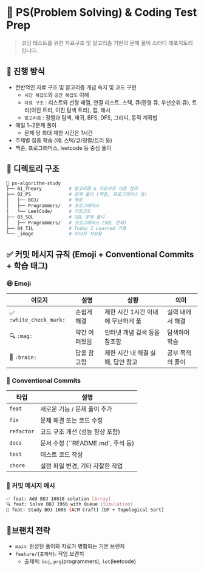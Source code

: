 # 📘 PS(Problem Solving) & Coding Test Prep

>   코딩 테스트를 위한 자료구조 및 알고리즘 기반의 문제 풀이 스터디 레포지토리입니다.



## 📅 진행 방식

- 전반적인 자료 구조 및 알고리즘 개념 숙지 및 코드 구현
    - `시간 복잡도`와 `공간 복잡도` 이해
    - `자료 구조` : 리스트와 선형 배열, 연결 리스트, 스택, 큐(환형 큐, 우선순위 큐), 트리(이진 트리, 이진 탐색 트리), 힙, 해시
    - `알고리즘` : 정렬과 탐색, 재귀, BFS, DFS, 그리디, 동적 계획법
- 매일 1~2문제 풀이
    - 문제 당 최대 제한 시간은 1시간
- 주제별 집중 학습 (예: 스택/큐/정렬/트리 등)
- 백준, 프로그래머스, leetcode 등 중심 풀이



## 📁 디렉토리 구조

```bash
📁 ps-algorithm-study
├── 01_Theory          # 알고리즘 & 자료구조 이론 정리
├── 02_PS              # 문제 풀이 (백준, 프로그래머스 등)
│   ├── BOJ/           # 백준
│   ├── Programmers/   # 프로그래머스
│   └── LeetCode/      # 리트코드
├── 03_SQL             # SQL 문제 풀이
│   ├── Programmers/   # 프로그래머스 (SQL 문제)
├── 04_TIL             # Today I Learned 기록
└── _image             # 이미지 저장용
```



## ✅ 커밋 메시지 규칙 (Emoji + Conventional Commits + 학습 태그)

### :laughing: Emoji

| 이모지                 | 설명          | 상황                               | 의미             |
| ---------------------- | ------------- | ---------------------------------- | ---------------- |
| ✅ `:white_check_mark:` | 손쉽게 해결   | 제한 시간 1시간 이내에 무난하게 풂 | 실력 내에서 해결 |
| 🔍 `:mag:`              | 약간 어려웠음 | 인터넷 개념 검색 등을 참조함       | 탐색하며 학습    |
| 🧠 `:brain:`            | 답을 참고함   | 제한 시간 내 해결 실패, 답안 참고  | 공부 목적의 풀이 |



### :bookmark: Conventional Commits

| 타입       | 설명                              |
| ---------- | --------------------------------- |
| `feat`     | 새로운 기능 / 문제 풀이 추가      |
| `fix`      | 문제 해결 또는 코드 수정          |
| `refactor` | 코드 구조 개선 (성능 향상 포함)   |
| `docs`     | 문서 수정 (``README.md`, 주석 등) |
| `test`     | 테스트 코드 작성                  |
| `chore`    | 설정 파일 변경, 기타 자잘한 작업  |



### :speech_balloon: 커밋 메시지 예시

```bash
✅ feat: Add BOJ 10818 solution [Array]
🔍 feat: Solve BOJ 1966 with Queue [Simulation]
🧠 feat: Study BOJ 1005 (ACM Craft) [DP + Topological Sort]
```



## 🌴브랜치 전략

-   `main`: 완성된 풀이와 자료가 병합되는 기본 브랜치
-   `feature/{출제처}`: 작업 브랜치
    -   출제처: `boj`, `prg`(programmers), `let`(leetcode)
